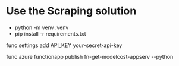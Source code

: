 # Use the Scraping solution


- python -m venv .venv
- pip install -r requirements.txt


func settings add API_KEY your-secret-api-key

func azure functionapp publish  fn-get-modelcost-appserv --python
